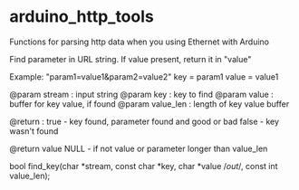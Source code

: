 # arduino_http_tools
Functions for parsing http data when you using Ethernet with Arduino

Find parameter in URL string. If value present, return it in "value"

Example: "param1=value1&param2=value2"
key = param1
value = value1

@param stream    : input string 
@param key       : key to find
@param value     : buffer for key value, if found
@param value_len : length of key value buffer

@return          : true  - key found, parameter found and good or bad
                   false - key wasn't found
                   
@return  value     NULL - if not value or parameter longer than value_len

bool find_key(char *stream, const char *key, char *value /*out*/, const int value_len);
